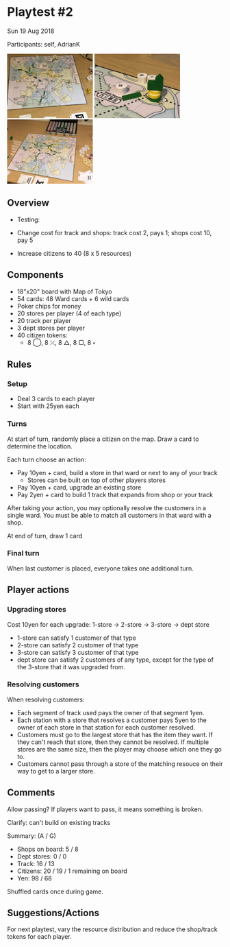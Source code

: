 # Playtest #2

Sun 19 Aug 2018

Participants: self, AdrianK

<img src="images/pt02/pt02-0648.jpg" height="150px"/> <img src="images/pt02/pt02-0649.jpg" height="150px"/> <img src="images/pt02/pt02-0650.jpg" height="150px"/>

## Overview

* Testing:

* Change cost for track and shops: track cost 2, pays 1; shops cost 10, pay 5
* Increase citizens to 40 (8 x 5 resources)

## Components

* 18"x20" board with Map of Tokyo
* 54 cards: 48 Ward cards + 6 wild cards
* Poker chips for money
* 20 stores per player (4 of each type)
* 20 track per player
* 3 dept stores per player
* 40 citizen tokens:
	* 8 ◯, 8 ⤫, 8 △, 8 ▢, 8 ⭒

## Rules

### Setup

* Deal 3 cards to each player
* Start with 25yen each

### Turns

At start of turn, randomly place a citizen on the map. Draw a card to determine the location.

Each turn choose an action:

* Pay 10yen + card, build a store in that ward or next to any of your track
	* Stores can be built on top of other players stores
* Pay 10yen + card, upgrade an existing store
* Pay 2yen + card to build 1 track that expands from shop or your track

After taking your action, you may optionally resolve the customers in a single ward. You must be able to match all customers in that ward with a shop.

At end of turn, draw 1 card

### Final turn

When last customer is placed, everyone takes one additional turn.

## Player actions

### Upgrading stores

Cost 10yen for each upgrade: 1-store -> 2-store -> 3-store -> dept store

* 1-store can satisfy 1 customer of that type
* 2-store can satisfy 2 customer of that type
* 3-store can satisfy 3 customer of that type
* dept store can satisfy 2 customers of any type, except for the type of the 3-store that it was upgraded from.

### Resolving customers

When resolving customers:

* Each segment of track used pays the owner of that segment 1yen.
* Each station with a store that resolves a customer pays 5yen to the owner of each store in that station for each customer resolved.
* Customers must go to the largest store that has the item they want. If they can't reach that store, then they cannot be resolved. If multiple stores are the same size, then the player may choose which one they go to.
* Customers cannot pass through a store of the matching resouce on their way to get to a larger store.
 
## Comments

Allow passing? If players want to pass, it means something is broken.

Clarify: can't build on existing tracks

Summary: (A / G)

* Shops on board: 5 / 8
* Dept stores: 0 / 0
* Track: 16 / 13
* Citizens: 20 / 19 / 1 remaining on board
* Yen: 98 / 68

Shuffled cards once during game.

## Suggestions/Actions

For next playtest, vary the resource distribution and reduce the shop/track tokens for each player.
